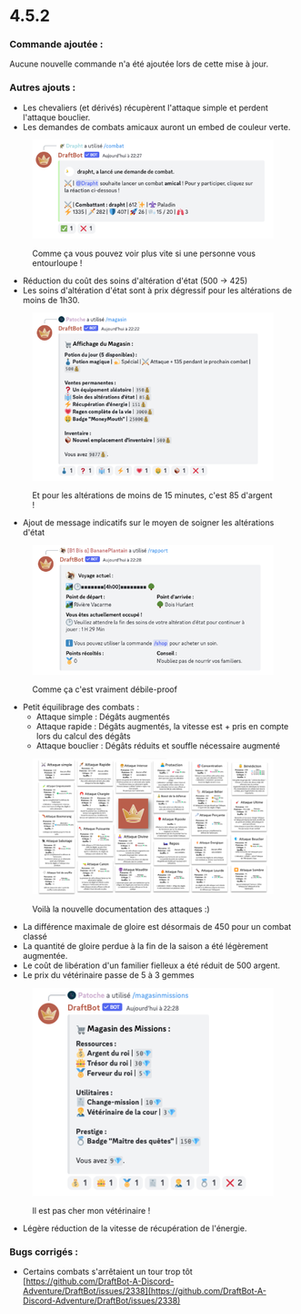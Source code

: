 # 4.5.2

### Commande ajoutée :

Aucune nouvelle commande n'a été ajoutée lors de cette mise à jour.

### Autres ajouts :

* Les chevaliers (et dérivés) récupèrent l'attaque simple et perdent l'attaque bouclier.&#x20;
* Les demandes de combats amicaux auront un embed de couleur verte.&#x20;

<figure><img src="../.gitbook/assets/image (205).png" alt=""><figcaption><p>Comme ça vous pouvez voir plus vite si une personne vous entourloupe !</p></figcaption></figure>

* Réduction du coût des soins d'altération d'état (500 → 425)&#x20;
* Les soins d'altération d'état sont à prix dégressif pour les altérations de moins de 1h30.&#x20;

<figure><img src="../.gitbook/assets/image (204).png" alt=""><figcaption><p>Et pour les altérations de moins de 15 minutes, c'est 85 d'argent !</p></figcaption></figure>

* Ajout de message indicatifs sur le moyen de soigner les altérations d'état

<figure><img src="../.gitbook/assets/image (206).png" alt=""><figcaption><p>Comme ça c'est vraiment débile-proof</p></figcaption></figure>

* Petit équilibrage des combats :
  * Attaque simple : Dégâts augmentés
  * Attaque rapide : Dégâts augmentés, la vitesse est + pris en compte lors du calcul des dégâts
  * Attaque bouclier : Dégâts réduits et souffle nécessaire augmenté

<figure><img src="../.gitbook/assets/image (203).png" alt=""><figcaption><p>Voilà la nouvelle documentation des attaques :)</p></figcaption></figure>

* La différence maximale de gloire est désormais de 450 pour un combat classé
* La quantité de gloire perdue à la fin de la saison a été légèrement augmentée.
* Le coût de libération d'un familier fielleux a été réduit de 500 argent.
* Le prix du vétérinaire passe de 5 à 3 gemmes

<figure><img src="../.gitbook/assets/image (207).png" alt=""><figcaption><p>Il est pas cher mon vétérinaire !</p></figcaption></figure>

* Légère réduction de la vitesse de récupération de l'énergie.

### Bugs corrigés :

* Certains combats s'arrêtaient un tour trop tôt [https://github.com/DraftBot-A-Discord-Adventure/DraftBot/issues/2338](https://github.com/DraftBot-A-Discord-Adventure/DraftBot/issues/2338)

